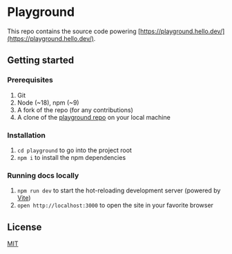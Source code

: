 # Playground

This repo contains the source code powering [https://playground.hello.dev/](https://playground.hello.dev/).

## Getting started

### Prerequisites

1. Git
1. Node (~18), npm (~9)
1. A fork of the repo (for any contributions)
1. A clone of the [playground repo](https://github.com/hellocoop/playground) on your local machine

### Installation

1. `cd playground` to go into the project root
1. `npm i` to install the npm dependencies

### Running docs locally

1. `npm run dev` to start the hot-reloading development server (powered by [Vite](https://vitejs.dev/))
1. `open http://localhost:3000` to open the site in your favorite browser

## License

[MIT](LICENSE)